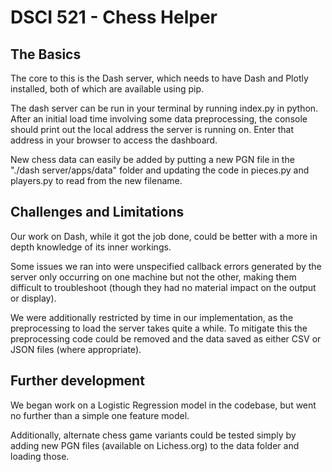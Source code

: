 # DSCI 521 - Chess Helper
## The Basics
The core to this is the Dash server, which needs to have Dash and Plotly installed, both of which are available using pip. 

The dash server can be run in your terminal by running index.py in python. After an initial load time involving some data preprocessing, the console should print out the local address the server is running on. Enter that address in your browser to access the dashboard. 

New chess data can easily be added by putting a new PGN file in the "./dash server/apps/data" folder and updating the code in pieces.py and players.py to read from the new filename. 

## Challenges and Limitations
Our work on Dash, while it got the job done, could be better with a more in depth knowledge of its inner workings. 

Some issues we ran into were unspecified callback errors generated by the server only occurring on one machine but not the other, making them difficult to troubleshoot (though they had no material impact on the output or display).

We were additionally restricted by time in our implementation, as the preprocessing to load the server takes quite a while. To mitigate this the preprocessing code could be removed and the data saved as either CSV or JSON files (where appropriate). 

## Further development
We began work on a Logistic Regression model in the codebase, but went no further than a simple one feature model. 

Additionally, alternate chess game variants could be tested simply by adding new PGN files (available on Lichess.org) to the data folder and loading those. 
